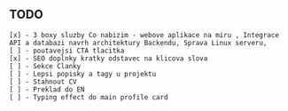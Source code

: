 ## TODO

    [x] - 3 boxy sluzby Co nabizim - webove aplikace na miru , Integrace API a databazi navrh architektury Backendu, Sprava Linux serveru,
    [ ] - poutavejsi CTA tlacitka
    [x] - SEO doplnky kratky odstavec na klicova slova
    [ ] - Sekce Clanky
    [ ] - Lepsi popisky a tagy u projektu
    [ ] - Stahnout CV
    [ ] - Preklad do EN
    [ ] - Typing effect do main profile card
